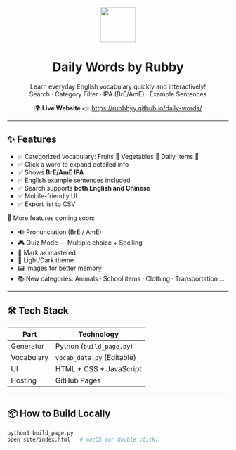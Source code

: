  <div align="center">

<img src="https://emojicdn.elk.sh/📘" width="80"/>

# Daily Words by Rubby

Learn everyday English vocabulary quickly and interactively!  
Search · Category Filter · IPA (BrE/AmE) · Example Sentences

🌍 **Live Website** 👉 https://rubbbyy.github.io/daily-words/

</div>

---

## ✨ Features

- ✅ Categorized vocabulary: Fruits 🍎 Vegetables 🥕 Daily Items 🧴
- ✅ Click a word to expand detailed info
- ✅ Shows **BrE/AmE IPA**
- ✅ English example sentences included
- ✅ Search supports **both English and Chinese**
- ✅ Mobile-friendly UI
- ✅ Export list to CSV

🚧 More features coming soon:

- 🔊 Pronunciation (BrE / AmE)
- 🎮 Quiz Mode — Multiple choice + Spelling
- 🎯 Mark as mastered
- 🌙 Light/Dark theme
- 🖼️ Images for better memory
- 📚 New categories: Animals · School items · Clothing · Transportation …

---

## 🛠️ Tech Stack

| Part | Technology |
|------|------------|
| Generator | Python (`build_page.py`) |
| Vocabulary | `vocab_data.py` (Editable) |
| UI | HTML + CSS + JavaScript |
| Hosting | GitHub Pages |

---

## 📦 How to Build Locally

```bash
python3 build_page.py
open site/index.html   # macOS (or double click)
